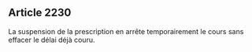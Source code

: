 Article 2230
----
La suspension de la prescription en arrête temporairement le cours sans effacer
le délai déjà couru.
